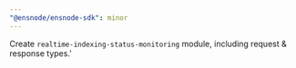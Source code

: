 ```yaml
---
"@ensnode/ensnode-sdk": minor
---
```


Create `realtime-indexing-status-monitoring` module, including request & response types.'
